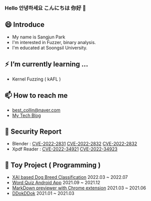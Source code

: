 ### Hello 안녕하세요 こんにちは 你好 👋

## 😄 Introduce 
- My name is Sangjun Park
- I'm interested in Fuzzer, binary analysis.
- I'm educated at Soongsil University.

## ⚡ I’m currently learning ...
- Kernel Fuzzing ( kAFL )

## 📫 How to reach me
- best_collin@naver.com
- [My Tech Blog](http://sangjun.xyz)

## 🌱 Security Report
- Blender : [CVE-2022-2831](https://cve.mitre.org/cgi-bin/cvename.cgi?name=CVE-2022-2831) [CVE-2022-2832](https://cve.mitre.org/cgi-bin/cvename.cgi?name=CVE-2022-2833) [CVE-2022-2832](https://cve.mitre.org/cgi-bin/cvename.cgi?name=CVE-2022-2832)
- Xpdf Reader : [CVE-2022-34921](https://cve.mitre.org/cgi-bin/cvename.cgi?name=CVE-2022-34921) [CVE-2022-34923](https://cve.mitre.org/cgi-bin/cvename.cgi?name=CVE-2022-34923)


## 👯 Toy Project ( Programming )
- [XAI based Dog Breed Classification](https://github.com/Classufy/xai-dog-breed-classification) 2022.03 ~ 2022.07
- [Word Quiz Android App](https://www.youtube.com/watch?v=67S_BsujPGk) 2021.09 ~ 2021.12
- [MarkDown previewer with Chrome extension](https://chrome.google.com/webstore/detail/markdown-previewer/kjpemlmcdcemopobmeidmgaanlceingm?hl=ko) 2021.03 ~ 2021.06
- [DDokDDok](https://tv.kakao.com/v/419147965) 2021.01 ~ 2021.03
<!--
**5angjun/5angjun** is a ✨ _special_ ✨ repository because its `README.md` (this file) appears on your GitHub profile.

Here are some ideas to get you started:

- 🔭 I’m currently working on ...
- 🌱 I’m currently learning ...
- 👯 I’m looking to collaborate on ...
- 🤔 I’m looking for help with ...
- 💬 Ask me about ...
- 📫 How to reach me: ...
- 😄 Pronouns: ...
- ⚡ Fun fact: ...
-->
